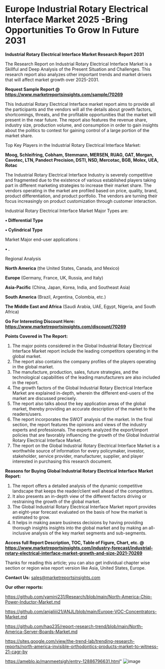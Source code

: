 # Europe Industrial Rotary Electrical Interface Market 2025 -Bring Opportunities To Grow In Future 2031

<strong>Industrial Rotary Electrical Interface Market Research Report 2031</strong>

The Research Report on Industrial Rotary Electrical Interface Market is a Skillful and Deep Analysis of the Present Situation and Challenges. This research report also analyzes other important trends and market drivers that will affect market growth over 2025-2031.

<strong>Request Sample Report @ <a href=https://www.marketreportsinsights.com/sample/70269>https://www.marketreportsinsights.com/sample/70269</a></strong>

This Industrial Rotary Electrical Interface market report aims to provide all the participants and the vendors will all the details about growth factors, shortcomings, threats, and the profitable opportunities that the market will present in the near future. The report also features the revenue share, industry size, production volume, and consumption in order to gain insights about the politics to contest for gaining control of a large portion of the market share.

Top Key Players in the Industrial Rotary Electrical Interface Market:

<strong>Moog, Schleifring, Cobham, Stemmann, MERSEN, RUAG, GAT, Morgan, Cavotec, LTN, Pandect Precision, DSTI, NSD, Mercotac, BGB, Molex, UEA, Rotac</strong>

The Industrial Rotary Electrical Interface Industry is severely competitive and fragmented due to the existence of various established players taking part in different marketing strategies to increase their market share. The vendors operating in the market are profiled based on price, quality, brand, product differentiation, and product portfolio. The vendors are turning their focus increasingly on product customization through customer interaction.

Industrial Rotary Electrical Interface Market Major Types are:

<strong>• Differential Type

• Cylindrical Type</strong>

Market Major end-user applications :

<strong>• .</strong>

Regional Analysis

</u><strong><b>North America</b></strong> (the United States, Canada, and Mexico)

<strong><b>Europe </b></strong>(Germany, France, UK, Russia, and Italy)

<strong><b>Asia-Pacific</b></strong> (China, Japan, Korea, India, and Southeast Asia)

<strong><b>South America</b></strong> (Brazil, Argentina, Colombia, etc.)

<strong><b>The Middle East and Africa</b></strong> (Saudi Arabia, UAE, Egypt, Nigeria, and South Africa)

<strong>Go For Interesting Discount Here: <a href=https://www.marketreportsinsights.com/discount/70269>https://www.marketreportsinsights.com/discount/70269</a></strong>

<strong>Points Covered in The Report:</strong>
<ol>
  <li>The major points considered in the Global Industrial Rotary Electrical Interface Market report include the leading competitors operating in the global market.</li>
  <li>The report also contains the company profiles of the players operating in the global market.</li>
  <li>The manufacture, production, sales, future strategies, and the technological capabilities of the leading manufacturers are also included in the report.</li>
  <li>The growth factors of the Global Industrial Rotary Electrical Interface Market are explained in-depth, wherein the different end-users of the market are discussed precisely.</li>
  <li>The report also talks about the key application areas of the global market, thereby providing an accurate description of the market to the readers/users.</li>
  <li>The report incorporates the SWOT analysis of the market. In the final section, the report features the opinions and views of the industry experts and professionals. The experts analyzed the export/import policies that are favorably influencing the growth of the Global Industrial Rotary Electrical Interface Market.</li>
  <li>The report on the Global Industrial Rotary Electrical Interface Market is a worthwhile source of information for every policymaker, investor, stakeholder, service provider, manufacturer, supplier, and player interested in purchasing this research document.</li>
</ol>
<strong>Reasons for Buying Global Industrial Rotary Electrical Interface Market Report:</strong>

<ol>
  <li>The report offers a detailed analysis of the dynamic competitive landscape that keeps the reader/client well ahead of the competitors.</li>
  <li>It also presents an in-depth view of the different factors driving or restraining the growth of the global market.</li>
  <li>The Global Industrial Rotary Electrical Interface Market report provides an eight-year forecast evaluated on the basis of how the market is estimated to grow.</li>
  <li>It helps in making aware business decisions by having providing thorough insights insights into the global market and by making an all-inclusive analysis of the key market segments and sub-segments.</li>
</ol>
<strong>Access full Report Description, TOC, Table of Figure, Chart, etc. @ <a href=https://www.marketreportsinsights.com/industry-forecast/industrial-rotary-electrical-interface-market-growth-and-size-2021-70269>https://www.marketreportsinsights.com/industry-forecast/industrial-rotary-electrical-interface-market-growth-and-size-2021-70269</a></strong>


Thanks for reading this article; you can also get individual chapter wise section or region wise report version like Asia, United States, Europe.

<strong>Contact Us:</strong>
sales@marketreportsinsights.com

<strong>Our other reports:</strong>

<a href=https://github.com/yamini231/Research/blob/main/North-America-Chip-Power-Inductor-Market.md>https://github.com/yamini231/Research/blob/main/North-America-Chip-Power-Inductor-Market.md</a>

<a href=https://github.com/anjaliiii21/ANJL/blob/main/Europe-VOC-Concentrators-Market.md>https://github.com/anjaliiii21/ANJL/blob/main/Europe-VOC-Concentrators-Market.md</a>

<a href=https://github.com/haq235/report-research-trend/blob/main/North-America-Server-Boards-Market.md>https://github.com/haq235/report-research-trend/blob/main/North-America-Server-Boards-Market.md</a>

<a href=https://sites.google.com/view/the-trend-lab/trending-research-reports/north-america-invisible-orthodontics-products-market-to-witness-21-cagr-by>https://sites.google.com/view/the-trend-lab/trending-research-reports/north-america-invisible-orthodontics-products-market-to-witness-21-cagr-by</a>

<a href=https://ameblo.jp/manmeetsigh/entry-12886796631.html>https://ameblo.jp/manmeetsigh/entry-12886796631.html</a>"
![image](https://github.com/user-attachments/assets/848e6e2c-63f4-42f5-85b7-ff4eec14856f)
